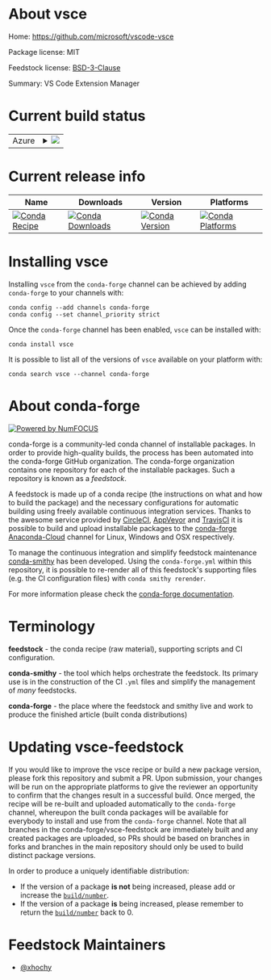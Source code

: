 About vsce
==========

Home: https://github.com/microsoft/vscode-vsce

Package license: MIT

Feedstock license: [BSD-3-Clause](https://github.com/conda-forge/vsce-feedstock/blob/master/LICENSE.txt)

Summary: VS Code Extension Manager

Current build status
====================


<table>
    
  <tr>
    <td>Azure</td>
    <td>
      <details>
        <summary>
          <a href="https://dev.azure.com/conda-forge/feedstock-builds/_build/latest?definitionId=12135&branchName=master">
            <img src="https://dev.azure.com/conda-forge/feedstock-builds/_apis/build/status/vsce-feedstock?branchName=master">
          </a>
        </summary>
        <table>
          <thead><tr><th>Variant</th><th>Status</th></tr></thead>
          <tbody><tr>
              <td>linux_64_nodejs12</td>
              <td>
                <a href="https://dev.azure.com/conda-forge/feedstock-builds/_build/latest?definitionId=12135&branchName=master">
                  <img src="https://dev.azure.com/conda-forge/feedstock-builds/_apis/build/status/vsce-feedstock?branchName=master&jobName=linux&configuration=linux_64_nodejs12" alt="variant">
                </a>
              </td>
            </tr><tr>
              <td>linux_64_nodejs14</td>
              <td>
                <a href="https://dev.azure.com/conda-forge/feedstock-builds/_build/latest?definitionId=12135&branchName=master">
                  <img src="https://dev.azure.com/conda-forge/feedstock-builds/_apis/build/status/vsce-feedstock?branchName=master&jobName=linux&configuration=linux_64_nodejs14" alt="variant">
                </a>
              </td>
            </tr><tr>
              <td>linux_64_nodejs16</td>
              <td>
                <a href="https://dev.azure.com/conda-forge/feedstock-builds/_build/latest?definitionId=12135&branchName=master">
                  <img src="https://dev.azure.com/conda-forge/feedstock-builds/_apis/build/status/vsce-feedstock?branchName=master&jobName=linux&configuration=linux_64_nodejs16" alt="variant">
                </a>
              </td>
            </tr><tr>
              <td>linux_aarch64_nodejs12</td>
              <td>
                <a href="https://dev.azure.com/conda-forge/feedstock-builds/_build/latest?definitionId=12135&branchName=master">
                  <img src="https://dev.azure.com/conda-forge/feedstock-builds/_apis/build/status/vsce-feedstock?branchName=master&jobName=linux&configuration=linux_aarch64_nodejs12" alt="variant">
                </a>
              </td>
            </tr><tr>
              <td>linux_aarch64_nodejs14</td>
              <td>
                <a href="https://dev.azure.com/conda-forge/feedstock-builds/_build/latest?definitionId=12135&branchName=master">
                  <img src="https://dev.azure.com/conda-forge/feedstock-builds/_apis/build/status/vsce-feedstock?branchName=master&jobName=linux&configuration=linux_aarch64_nodejs14" alt="variant">
                </a>
              </td>
            </tr><tr>
              <td>linux_aarch64_nodejs16</td>
              <td>
                <a href="https://dev.azure.com/conda-forge/feedstock-builds/_build/latest?definitionId=12135&branchName=master">
                  <img src="https://dev.azure.com/conda-forge/feedstock-builds/_apis/build/status/vsce-feedstock?branchName=master&jobName=linux&configuration=linux_aarch64_nodejs16" alt="variant">
                </a>
              </td>
            </tr><tr>
              <td>linux_ppc64le_nodejs12</td>
              <td>
                <a href="https://dev.azure.com/conda-forge/feedstock-builds/_build/latest?definitionId=12135&branchName=master">
                  <img src="https://dev.azure.com/conda-forge/feedstock-builds/_apis/build/status/vsce-feedstock?branchName=master&jobName=linux&configuration=linux_ppc64le_nodejs12" alt="variant">
                </a>
              </td>
            </tr><tr>
              <td>linux_ppc64le_nodejs14</td>
              <td>
                <a href="https://dev.azure.com/conda-forge/feedstock-builds/_build/latest?definitionId=12135&branchName=master">
                  <img src="https://dev.azure.com/conda-forge/feedstock-builds/_apis/build/status/vsce-feedstock?branchName=master&jobName=linux&configuration=linux_ppc64le_nodejs14" alt="variant">
                </a>
              </td>
            </tr><tr>
              <td>linux_ppc64le_nodejs16</td>
              <td>
                <a href="https://dev.azure.com/conda-forge/feedstock-builds/_build/latest?definitionId=12135&branchName=master">
                  <img src="https://dev.azure.com/conda-forge/feedstock-builds/_apis/build/status/vsce-feedstock?branchName=master&jobName=linux&configuration=linux_ppc64le_nodejs16" alt="variant">
                </a>
              </td>
            </tr><tr>
              <td>osx_64_nodejs12</td>
              <td>
                <a href="https://dev.azure.com/conda-forge/feedstock-builds/_build/latest?definitionId=12135&branchName=master">
                  <img src="https://dev.azure.com/conda-forge/feedstock-builds/_apis/build/status/vsce-feedstock?branchName=master&jobName=osx&configuration=osx_64_nodejs12" alt="variant">
                </a>
              </td>
            </tr><tr>
              <td>osx_64_nodejs14</td>
              <td>
                <a href="https://dev.azure.com/conda-forge/feedstock-builds/_build/latest?definitionId=12135&branchName=master">
                  <img src="https://dev.azure.com/conda-forge/feedstock-builds/_apis/build/status/vsce-feedstock?branchName=master&jobName=osx&configuration=osx_64_nodejs14" alt="variant">
                </a>
              </td>
            </tr><tr>
              <td>osx_64_nodejs16</td>
              <td>
                <a href="https://dev.azure.com/conda-forge/feedstock-builds/_build/latest?definitionId=12135&branchName=master">
                  <img src="https://dev.azure.com/conda-forge/feedstock-builds/_apis/build/status/vsce-feedstock?branchName=master&jobName=osx&configuration=osx_64_nodejs16" alt="variant">
                </a>
              </td>
            </tr>
          </tbody>
        </table>
      </details>
    </td>
  </tr>
</table>

Current release info
====================

| Name | Downloads | Version | Platforms |
| --- | --- | --- | --- |
| [![Conda Recipe](https://img.shields.io/badge/recipe-vsce-green.svg)](https://anaconda.org/conda-forge/vsce) | [![Conda Downloads](https://img.shields.io/conda/dn/conda-forge/vsce.svg)](https://anaconda.org/conda-forge/vsce) | [![Conda Version](https://img.shields.io/conda/vn/conda-forge/vsce.svg)](https://anaconda.org/conda-forge/vsce) | [![Conda Platforms](https://img.shields.io/conda/pn/conda-forge/vsce.svg)](https://anaconda.org/conda-forge/vsce) |

Installing vsce
===============

Installing `vsce` from the `conda-forge` channel can be achieved by adding `conda-forge` to your channels with:

```
conda config --add channels conda-forge
conda config --set channel_priority strict
```

Once the `conda-forge` channel has been enabled, `vsce` can be installed with:

```
conda install vsce
```

It is possible to list all of the versions of `vsce` available on your platform with:

```
conda search vsce --channel conda-forge
```


About conda-forge
=================

[![Powered by
NumFOCUS](https://img.shields.io/badge/powered%20by-NumFOCUS-orange.svg?style=flat&colorA=E1523D&colorB=007D8A)](https://numfocus.org)

conda-forge is a community-led conda channel of installable packages.
In order to provide high-quality builds, the process has been automated into the
conda-forge GitHub organization. The conda-forge organization contains one repository
for each of the installable packages. Such a repository is known as a *feedstock*.

A feedstock is made up of a conda recipe (the instructions on what and how to build
the package) and the necessary configurations for automatic building using freely
available continuous integration services. Thanks to the awesome service provided by
[CircleCI](https://circleci.com/), [AppVeyor](https://www.appveyor.com/)
and [TravisCI](https://travis-ci.com/) it is possible to build and upload installable
packages to the [conda-forge](https://anaconda.org/conda-forge)
[Anaconda-Cloud](https://anaconda.org/) channel for Linux, Windows and OSX respectively.

To manage the continuous integration and simplify feedstock maintenance
[conda-smithy](https://github.com/conda-forge/conda-smithy) has been developed.
Using the ``conda-forge.yml`` within this repository, it is possible to re-render all of
this feedstock's supporting files (e.g. the CI configuration files) with ``conda smithy rerender``.

For more information please check the [conda-forge documentation](https://conda-forge.org/docs/).

Terminology
===========

**feedstock** - the conda recipe (raw material), supporting scripts and CI configuration.

**conda-smithy** - the tool which helps orchestrate the feedstock.
                   Its primary use is in the construction of the CI ``.yml`` files
                   and simplify the management of *many* feedstocks.

**conda-forge** - the place where the feedstock and smithy live and work to
                  produce the finished article (built conda distributions)


Updating vsce-feedstock
=======================

If you would like to improve the vsce recipe or build a new
package version, please fork this repository and submit a PR. Upon submission,
your changes will be run on the appropriate platforms to give the reviewer an
opportunity to confirm that the changes result in a successful build. Once
merged, the recipe will be re-built and uploaded automatically to the
`conda-forge` channel, whereupon the built conda packages will be available for
everybody to install and use from the `conda-forge` channel.
Note that all branches in the conda-forge/vsce-feedstock are
immediately built and any created packages are uploaded, so PRs should be based
on branches in forks and branches in the main repository should only be used to
build distinct package versions.

In order to produce a uniquely identifiable distribution:
 * If the version of a package **is not** being increased, please add or increase
   the [``build/number``](https://docs.conda.io/projects/conda-build/en/latest/resources/define-metadata.html#build-number-and-string).
 * If the version of a package **is** being increased, please remember to return
   the [``build/number``](https://docs.conda.io/projects/conda-build/en/latest/resources/define-metadata.html#build-number-and-string)
   back to 0.

Feedstock Maintainers
=====================

* [@xhochy](https://github.com/xhochy/)

